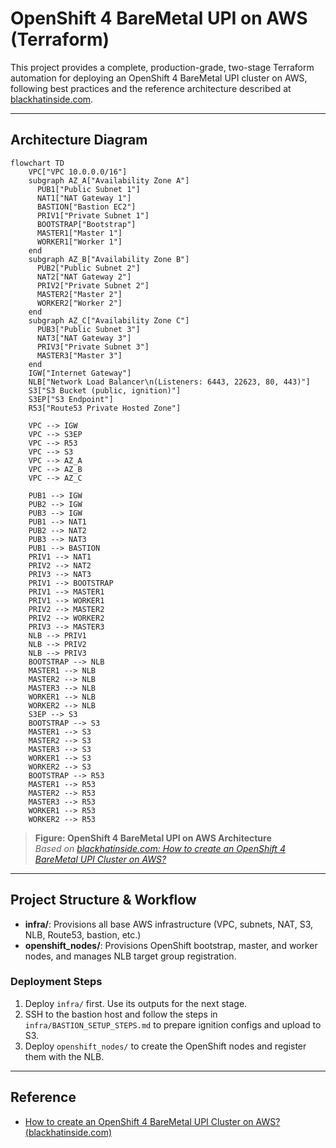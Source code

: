 # OpenShift 4 BareMetal UPI on AWS (Terraform)

This project provides a complete, production-grade, two-stage Terraform automation for deploying an OpenShift 4 BareMetal UPI cluster on AWS, following best practices and the reference architecture described at [blackhatinside.com](https://blackhatinside.com/2024/08/10/how-to-create-openshift-4-baremetal-upi-cluster-on-aws/).

---

## Architecture Diagram

```mermaid
flowchart TD
    VPC["VPC 10.0.0.0/16"]
    subgraph AZ_A["Availability Zone A"]
      PUB1["Public Subnet 1"]
      NAT1["NAT Gateway 1"]
      BASTION["Bastion EC2"]
      PRIV1["Private Subnet 1"]
      BOOTSTRAP["Bootstrap"]
      MASTER1["Master 1"]
      WORKER1["Worker 1"]
    end
    subgraph AZ_B["Availability Zone B"]
      PUB2["Public Subnet 2"]
      NAT2["NAT Gateway 2"]
      PRIV2["Private Subnet 2"]
      MASTER2["Master 2"]
      WORKER2["Worker 2"]
    end
    subgraph AZ_C["Availability Zone C"]
      PUB3["Public Subnet 3"]
      NAT3["NAT Gateway 3"]
      PRIV3["Private Subnet 3"]
      MASTER3["Master 3"]
    end
    IGW["Internet Gateway"]
    NLB["Network Load Balancer\n(Listeners: 6443, 22623, 80, 443)"]
    S3["S3 Bucket (public, ignition)"]
    S3EP["S3 Endpoint"]
    R53["Route53 Private Hosted Zone"]

    VPC --> IGW
    VPC --> S3EP
    VPC --> R53
    VPC --> S3
    VPC --> AZ_A
    VPC --> AZ_B
    VPC --> AZ_C

    PUB1 --> IGW
    PUB2 --> IGW
    PUB3 --> IGW
    PUB1 --> NAT1
    PUB2 --> NAT2
    PUB3 --> NAT3
    PUB1 --> BASTION
    PRIV1 --> NAT1
    PRIV2 --> NAT2
    PRIV3 --> NAT3
    PRIV1 --> BOOTSTRAP
    PRIV1 --> MASTER1
    PRIV1 --> WORKER1
    PRIV2 --> MASTER2
    PRIV2 --> WORKER2
    PRIV3 --> MASTER3
    NLB --> PRIV1
    NLB --> PRIV2
    NLB --> PRIV3
    BOOTSTRAP --> NLB
    MASTER1 --> NLB
    MASTER2 --> NLB
    MASTER3 --> NLB
    WORKER1 --> NLB
    WORKER2 --> NLB
    S3EP --> S3
    BOOTSTRAP --> S3
    MASTER1 --> S3
    MASTER2 --> S3
    MASTER3 --> S3
    WORKER1 --> S3
    WORKER2 --> S3
    BOOTSTRAP --> R53
    MASTER1 --> R53
    MASTER2 --> R53
    MASTER3 --> R53
    WORKER1 --> R53
    WORKER2 --> R53
```

> **Figure: OpenShift 4 BareMetal UPI on AWS Architecture**  
> _Based on [blackhatinside.com: How to create an OpenShift 4 BareMetal UPI Cluster on AWS?](https://blackhatinside.com/2024/08/10/how-to-create-openshift-4-baremetal-upi-cluster-on-aws/)_

---

## Project Structure & Workflow

- **infra/**: Provisions all base AWS infrastructure (VPC, subnets, NAT, S3, NLB, Route53, bastion, etc.)
- **openshift_nodes/**: Provisions OpenShift bootstrap, master, and worker nodes, and manages NLB target group registration.

### **Deployment Steps**
1. Deploy `infra/` first. Use its outputs for the next stage.
2. SSH to the bastion host and follow the steps in `infra/BASTION_SETUP_STEPS.md` to prepare ignition configs and upload to S3.
3. Deploy `openshift_nodes/` to create the OpenShift nodes and register them with the NLB.

---

## Reference
- [How to create an OpenShift 4 BareMetal UPI Cluster on AWS? (blackhatinside.com)](https://blackhatinside.com/2024/08/10/how-to-create-openshift-4-baremetal-upi-cluster-on-aws/) 